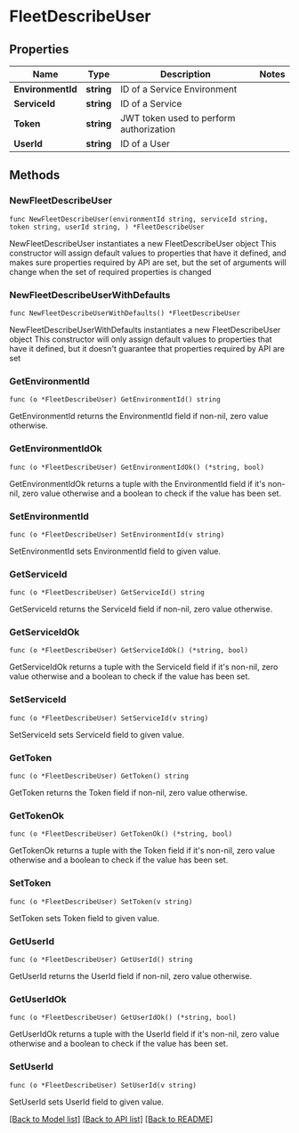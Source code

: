 # FleetDescribeUser

## Properties

Name | Type | Description | Notes
------------ | ------------- | ------------- | -------------
**EnvironmentId** | **string** | ID of a Service Environment | 
**ServiceId** | **string** | ID of a Service | 
**Token** | **string** | JWT token used to perform authorization | 
**UserId** | **string** | ID of a User | 

## Methods

### NewFleetDescribeUser

`func NewFleetDescribeUser(environmentId string, serviceId string, token string, userId string, ) *FleetDescribeUser`

NewFleetDescribeUser instantiates a new FleetDescribeUser object
This constructor will assign default values to properties that have it defined,
and makes sure properties required by API are set, but the set of arguments
will change when the set of required properties is changed

### NewFleetDescribeUserWithDefaults

`func NewFleetDescribeUserWithDefaults() *FleetDescribeUser`

NewFleetDescribeUserWithDefaults instantiates a new FleetDescribeUser object
This constructor will only assign default values to properties that have it defined,
but it doesn't guarantee that properties required by API are set

### GetEnvironmentId

`func (o *FleetDescribeUser) GetEnvironmentId() string`

GetEnvironmentId returns the EnvironmentId field if non-nil, zero value otherwise.

### GetEnvironmentIdOk

`func (o *FleetDescribeUser) GetEnvironmentIdOk() (*string, bool)`

GetEnvironmentIdOk returns a tuple with the EnvironmentId field if it's non-nil, zero value otherwise
and a boolean to check if the value has been set.

### SetEnvironmentId

`func (o *FleetDescribeUser) SetEnvironmentId(v string)`

SetEnvironmentId sets EnvironmentId field to given value.


### GetServiceId

`func (o *FleetDescribeUser) GetServiceId() string`

GetServiceId returns the ServiceId field if non-nil, zero value otherwise.

### GetServiceIdOk

`func (o *FleetDescribeUser) GetServiceIdOk() (*string, bool)`

GetServiceIdOk returns a tuple with the ServiceId field if it's non-nil, zero value otherwise
and a boolean to check if the value has been set.

### SetServiceId

`func (o *FleetDescribeUser) SetServiceId(v string)`

SetServiceId sets ServiceId field to given value.


### GetToken

`func (o *FleetDescribeUser) GetToken() string`

GetToken returns the Token field if non-nil, zero value otherwise.

### GetTokenOk

`func (o *FleetDescribeUser) GetTokenOk() (*string, bool)`

GetTokenOk returns a tuple with the Token field if it's non-nil, zero value otherwise
and a boolean to check if the value has been set.

### SetToken

`func (o *FleetDescribeUser) SetToken(v string)`

SetToken sets Token field to given value.


### GetUserId

`func (o *FleetDescribeUser) GetUserId() string`

GetUserId returns the UserId field if non-nil, zero value otherwise.

### GetUserIdOk

`func (o *FleetDescribeUser) GetUserIdOk() (*string, bool)`

GetUserIdOk returns a tuple with the UserId field if it's non-nil, zero value otherwise
and a boolean to check if the value has been set.

### SetUserId

`func (o *FleetDescribeUser) SetUserId(v string)`

SetUserId sets UserId field to given value.



[[Back to Model list]](../README.md#documentation-for-models) [[Back to API list]](../README.md#documentation-for-api-endpoints) [[Back to README]](../README.md)


